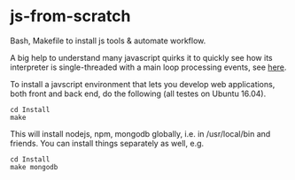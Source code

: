 # js-from-scratch
Bash, Makefile to install js tools &amp; automate workflow.

A big help to understand many javascript quirks it to quickly see how its
interpreter is single-threaded with a main loop processing events, see
[here](https://developer.mozilla.org/en/docs/Web/JavaScript/EventLoop).

To install a javscript environment that lets you develop web applications, both front and back end, do
the following (all testes on Ubuntu 16.04).

```
cd Install
make
```

This will install nodejs, npm, mongodb globally, i.e. in /usr/local/bin and friends. You can install
things separately as well, e.g.

```
cd Install
make mongodb
```


